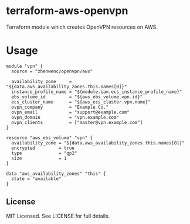 # terraform-aws-openvpn

Terraform module which creates OpenVPN resources on AWS.

# Usage

``` hcl
module "vpn" {
  source = "zhenwenc/openvpn/aws"

  availability_zone     = "${data.aws_availability_zones.this.names[0]}"
  instance_profile_name = "${module.iam.ecs_instance_profile_name}"
  ebs_volume_id         = "${aws_ebs_volume.vpn.id}"
  ecs_cluster_name      = "${aws_ecs_cluster.vpn.name}"
  ovpn_company          = "Example Co."
  ovpn_email            = "support@example.com"
  ovpn_domain           = "vpn.example.com"
  ovpn_clients          = ["master@vpn.example.com"]
}

resource "aws_ebs_volume" "vpn" {
  availability_zone = "${data.aws_availability_zones.this.names[0]}"
  encrypted         = true
  type              = "gp2"
  size              = 1
}

data "aws_availability_zones" "this" {
  state = "available"
}
```

## License

MIT Licensed. See LICENSE for full details.
